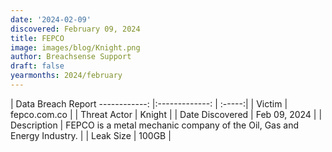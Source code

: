 ```yaml
---
date: '2024-02-09'
discovered: February 09, 2024
title: FEPCO
image: images/blog/Knight.png
author: Breachsense Support
draft: false
yearmonths: 2024/february
---
```



| Data Breach Report
------------:     |:-------------:    | :-----:|
| Victim      | fepco.com.co      | 
| Threat Actor      | Knight      | 
| Date Discovered      | Feb 09, 2024      | 
| Description      | FEPCO is a metal mechanic company of the Oil, Gas and Energy Industry.      | 
| Leak Size      | 100GB      | 

